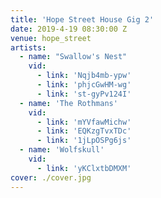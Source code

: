 ```yaml
---
title: 'Hope Street House Gig 2'
date: 2019-4-19 08:30:00 Z
venue: hope_street
artists:
  - name: "Swallow's Nest"
    vid:
      - link: 'Nqjb4mb-ypw'
      - link: 'phjcGwHM-wg'
      - link: 'st-gyPv124I'
  - name: 'The Rothmans'
    vid:
      - link: 'mYVfawMichw'
      - link: 'EQKzgTvxTDc'
      - link: '1jLpOSPg6js'
  - name: 'Wolfskull'
    vid:
      - link: 'yKClxtbDMXM'
cover: ./cover.jpg
---
```

